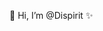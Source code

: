 👋 Hi, I’m @Dispirit ✨


<!---
- 👀 I’m interested in ...
- 🌱 I’m currently learning ...
- 💞️ I’m looking to collaborate on ...
- 📫 How to reach me ...
Dispirit/Dispirit is a ✨ special ✨ repository because its `README.md` (this file) appears on your GitHub profile.
You can click the Preview link to take a look at your changes.
--->
